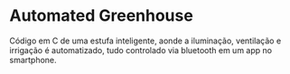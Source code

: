 # Automated Greenhouse

Código em C de uma estufa inteligente, aonde a iluminação, ventilação e irrigação é automatizado, tudo controlado via bluetooth em um app no smartphone.
